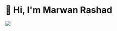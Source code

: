 # 👋 Hi, I'm Marwan Rashad

<picture>
  <source
    srcset="https://github-readme-stats.vercel.app/api?username=marwan-rashad5820&show_icons=true&theme=dark"
    media="(prefers-color-scheme: dark)"
  />
  <source
    srcset="https://github-readme-stats.vercel.app/api?username=marwan-rashad5820&show_icons=true"
    media="(prefers-color-scheme: light), (prefers-color-scheme: no-preference)"
  />
  <img src="https://github-readme-stats.vercel.app/api?username=marwan-rashad5820&show_icons=true" />
</picture>

